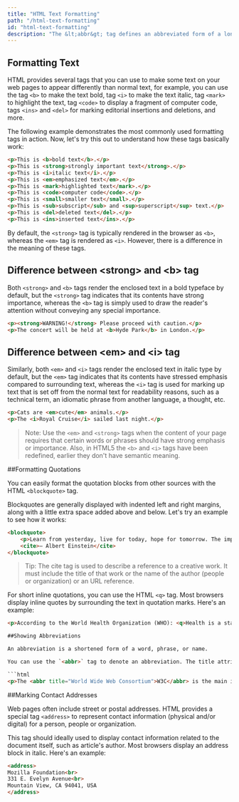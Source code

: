 ```yaml
---
title: "HTML Text Formatting"
path: "/html-text-formatting"
id: "html-text-formatting"
description: "The &lt;abbr&gt; tag defines an abbreviated form of a longer word or phrase."
---
```


## Formatting Text

HTML provides several tags that you can use to make some text on your web pages to appear differently than normal text, for example, you can use the tag `<b>` to make the text bold, tag `<i>` to make the text italic, tag `<mark>` to highlight the text, tag `<code>` to display a fragment of computer code, tags `<ins>` and `<del>` for marking editorial insertions and deletions, and more.

The following example demonstrates the most commonly used formatting tags in action. Now, let's try this out to understand how these tags basically work:

```html
<p>This is <b>bold text</b>.</p>
<p>This is <strong>strongly important text</strong>.</p>
<p>This is <i>italic text</i>.</p>
<p>This is <em>emphasized text</em>.</p>
<p>This is <mark>highlighted text</mark>.</p>
<p>This is <code>computer code</code>.</p>
<p>This is <small>smaller text</small>.</p>
<p>This is <sub>subscript</sub> and <sup>superscript</sup> text.</p>
<p>This is <del>deleted text</del>.</p>
<p>This is <ins>inserted text</ins>.</p>
```

By default, the `<strong>` tag is typically rendered in the browser as `<b>`, whereas the `<em>` tag is rendered as `<i>`. However, there is a difference in the meaning of these tags.

## Difference between &lt;strong&gt; and &lt;b&gt; tag

Both `<strong>` and `<b>` tags render the enclosed text in a bold typeface by default, but the `<strong>` tag indicates that its contents have strong importance, whereas the `<b>` tag is simply used to draw the reader's attention without conveying any special importance.

```html
<p><strong>WARNING!</strong> Please proceed with caution.</p>
<p>The concert will be held at <b>Hyde Park</b> in London.</p>
```

## Difference between &lt;em&gt; and &lt;i&gt; tag

Similarly, both `<em>` and `<i>` tags render the enclosed text in italic type by default, but the `<em>` tag indicates that its contents have stressed emphasis compared to surrounding text, whereas the `<i>` tag is used for marking up text that is set off from the normal text for readability reasons, such as a technical term, an idiomatic phrase from another language, a thought, etc.

```html
<p>Cats are <em>cute</em> animals.</p>
<p>The <i>Royal Cruise</i> sailed last night.</p>
```

>Note: Use the `<em>` and `<strong>` tags when the content of your page requires that certain words or phrases should have strong emphasis or importance. Also, in HTML5 the `<b>` and `<i>` tags have been redefined, earlier they don't have semantic meaning.

##Formatting Quotations

You can easily format the quotation blocks from other sources with the HTML `<blockquote>` tag.

Blockquotes are generally displayed with indented left and right margins, along with a little extra space added above and below. Let's try an example to see how it works:

```html
<blockquote>
    <p>Learn from yesterday, live for today, hope for tomorrow. The important thing is not to stop questioning.</p>
    <cite>— Albert Einstein</cite>
</blockquote>
```

>Tip: The cite tag is used to describe a reference to a creative work. It must include the title of that work or the name of the author (people or organization) or an URL reference.

For short inline quotations, you can use the HTML `<q>` tag. Most browsers display inline quotes by surrounding the text in quotation marks. Here's an example:

```html
<p>According to the World Health Organization (WHO): <q>Health is a state of complete physical, mental, and social well-being.</q></p>```

##Showing Abbreviations

An abbreviation is a shortened form of a word, phrase, or name.

You can use the `<abbr>` tag to denote an abbreviation. The title attribute is used inside this tag to provide the full expansion of the abbreviation, which is displayed by the browsers as a tooltip when the mouse cursor is hovered over the element. Let's try out an example:

```html
<p>The <abbr title="World Wide Web Consortium">W3C</abbr> is the main international standards organization for the <abbr title="World Wide Web">WWW or W3</abbr>. It was was founded by Tim Berners-Lee.</p>
```

##Marking Contact Addresses

Web pages often include street or postal addresses. HTML provides a special tag `<address>` to represent contact information (physical and/or digital) for a person, people or organization.

This tag should ideally used to display contact information related to the document itself, such as article's author. Most browsers display an address block in italic. Here's an example:

```html
<address>
Mozilla Foundation<br>
331 E. Evelyn Avenue<br>
Mountain View, CA 94041, USA
</address>
```
